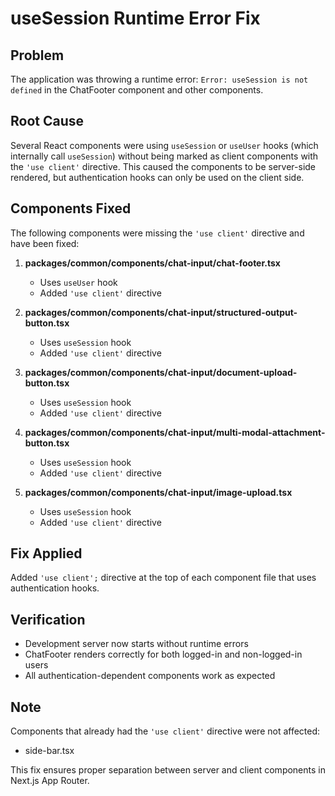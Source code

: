 # useSession Runtime Error Fix

## Problem

The application was throwing a runtime error: `Error: useSession is not defined` in the ChatFooter component and other components.

## Root Cause

Several React components were using `useSession` or `useUser` hooks (which internally call `useSession`) without being marked as client components with the `'use client'` directive. This caused the components to be server-side rendered, but authentication hooks can only be used on the client side.

## Components Fixed

The following components were missing the `'use client'` directive and have been fixed:

1. **packages/common/components/chat-input/chat-footer.tsx**
    - Uses `useUser` hook
    - Added `'use client'` directive

2. **packages/common/components/chat-input/structured-output-button.tsx**
    - Uses `useSession` hook
    - Added `'use client'` directive

3. **packages/common/components/chat-input/document-upload-button.tsx**
    - Uses `useSession` hook
    - Added `'use client'` directive

4. **packages/common/components/chat-input/multi-modal-attachment-button.tsx**
    - Uses `useSession` hook
    - Added `'use client'` directive

5. **packages/common/components/chat-input/image-upload.tsx**
    - Uses `useSession` hook
    - Added `'use client'` directive

## Fix Applied

Added `'use client';` directive at the top of each component file that uses authentication hooks.

## Verification

- Development server now starts without runtime errors
- ChatFooter renders correctly for both logged-in and non-logged-in users
- All authentication-dependent components work as expected

## Note

Components that already had the `'use client'` directive were not affected:

- side-bar.tsx

This fix ensures proper separation between server and client components in Next.js App Router.
